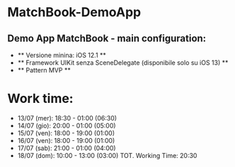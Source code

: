 # MatchBook-DemoApp
## Demo App MatchBook - main configuration:
- ** Versione minina: iOS 12.1 **
- ** Framework UIKit senza SceneDelegate (disponibile solo su iOS 13) **
- ** Pattern MVP **


# Work time:
- 13/07 (mer): 18:30 - 01:00 (06:30)
- 14/07 (gio): 20:00 - 01:00 (05:00)
- 15/07 (ven): 18:00 - 19:00 (01:00)
- 16/07 (ven): 18:00 - 19:00 (01:00)
- 17/07 (sab): 21:00 - 01:00 (04:00)
- 18/07 (dom): 10:00 - 13:00 (03:00)
TOT. Working Time: 20:30
